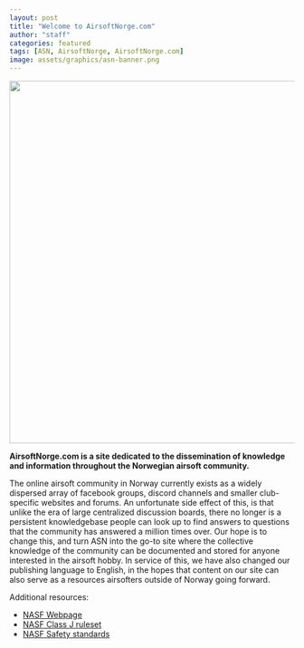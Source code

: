 ```yaml
---
layout: post
title: "Welcome to AirsoftNorge.com"
author: "staff"
categories: featured
tags: [ASN, AirsoftNorge, AirsoftNorge.com]
image: assets/graphics/asn-banner.png
---
```



<div class="image-thumbnail">
	<a href="{{site.baseurl}}assets/graphics/asn-banner.png">
		<img src="{{site.baseurl}}assets/graphics/asn-banner.png" width="640"/>
	</a>
</div>


**AirsoftNorge.com is a site dedicated to the dissemination of knowledge and information throughout the Norwegian airsoft community.**

The online airsoft community in Norway currently exists as a widely dispersed array of facebook groups, discord channels and smaller club-specific websites and forums.
An unfortunate side effect of this, is that unlike the era of large centralized discussion boards, there no longer is a persistent knowledgebase people can look up to find answers to questions that the community has answered a million times over.
Our hope is to change this, and turn ASN into the go-to site where the collective knowledge of the community can be documented and stored for anyone interested in the airsoft hobby.
In service of this, we have also changed our publishing language to English, in the hopes that content on our site can also serve as a resources airsofters outside of Norway going forward.




Additional resources:
* [NASF Webpage](www.nasf.no)
* [NASF Class J ruleset](https://nasf.no/filedump/forskrift_vaapen_klasse_J.pdf)
* [NASF Safety standards](https://nasf.no/filedump/forskrift_sikkerhet.pdf)
